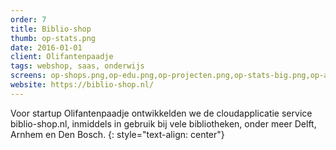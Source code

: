```yaml
---
order: 7
title: Biblio-shop
thumb: op-stats.png
date: 2016-01-01
client: Olifantenpaadje
tags: webshop, saas, onderwijs
screens: op-shops.png,op-edu.png,op-projecten.png,op-stats-big.png,op-activiteiten.png,op-biblio3.png,op-biblio2.png
website: https://biblio-shop.nl/
---
```

Voor startup Olifantenpaadje ontwikkelden we de cloudapplicatie service biblio-shop.nl, inmiddels in gebruik bij vele bibliotheken, onder meer Delft, Arnhem en Den Bosch.
{: style="text-align: center"}